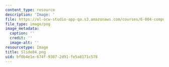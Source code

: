 ```yaml
---
content_type: resource
description: 'Image: '
file: https://ol-ocw-studio-app-qa.s3.amazonaws.com/courses/6-004-computation-structures-spring-2017/bf0b4e1e674f93072d91fe5a8171c578_Slide04.png
file_type: image/png
image_metadata:
  caption: ''
  credit: ''
  image-alt: ''
resourcetype: Image
title: Slide04.png
uid: bf0b4e1e-674f-9307-2d91-fe5a8171c578
---
```

